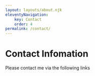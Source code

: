 ```yaml
---
layout: layouts/about.njk
eleventyNavigation:
    key: Contact
    order: 4
permalink: /contact/
---
```

# Contact Infomation
Please contact me via the following links